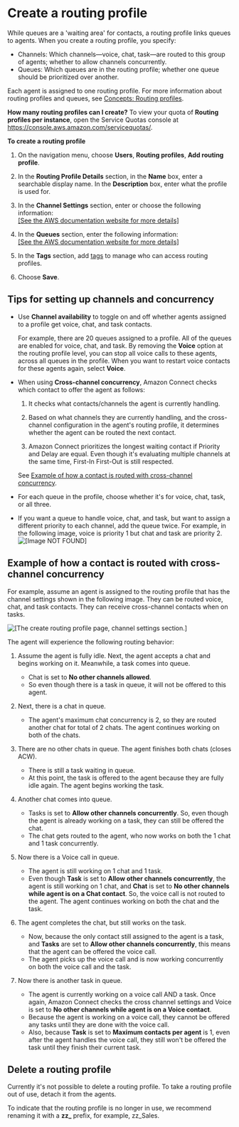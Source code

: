 # Create a routing profile<a name="routing-profiles"></a>

While queues are a 'waiting area' for contacts, a routing profile links queues to agents\. When you create a routing profile, you specify: 
+ Channels: Which channels—voice, chat, task—are routed to this group of agents; whether to allow channels concurrently\.
+ Queues: Which queues are in the routing profile; whether one queue should be prioritized over another\.

Each agent is assigned to one routing profile\. For more information about routing profiles and queues, see [Concepts: Routing profiles](concepts-routing.md)\.

**How many routing profiles can I create?** To view your quota of **Routing profiles per instance**, open the Service Quotas console at [https://console\.aws\.amazon\.com/servicequotas/](https://console.aws.amazon.com/servicequotas/)\.

**To create a routing profile**

1. On the navigation menu, choose **Users**, **Routing profiles**, **Add routing profile**\.

1. In the **Routing Profile Details** section, in the **Name** box, enter a searchable display name\. In the **Description** box, enter what the profile is used for\. 

1. In the **Channel Settings** section, enter or choose the following information:    
[\[See the AWS documentation website for more details\]](http://docs.aws.amazon.com/connect/latest/adminguide/routing-profiles.html)

1. In the **Queues** section, enter the following information:    
[\[See the AWS documentation website for more details\]](http://docs.aws.amazon.com/connect/latest/adminguide/routing-profiles.html)

1. In the **Tags** section, add [tags](tagging.md) to manage who can access routing profiles\.

1. Choose **Save**\.

## Tips for setting up channels and concurrency<a name="routing-profile-concurrency"></a>
+ Use **Channel availability** to toggle on and off whether agents assigned to a profile get voice, chat, and task contacts\. 

  For example, there are 20 queues assigned to a profile\. All of the queues are enabled for voice, chat, and task\. By removing the **Voice** option at the routing profile level, you can stop all voice calls to these agents, across all queues in the profile\. When you want to restart voice contacts for these agents again, select **Voice**\. 
+ When using **Cross\-channel concurrency**, Amazon Connect checks which contact to offer the agent as follows: 

  1. It checks what contacts/channels the agent is currently handling\.

  1. Based on what channels they are currently handling, and the cross\-channel configuration in the agent's routing profile, it determines whether the agent can be routed the next contact\.

  1. Amazon Connect prioritizes the longest waiting contact if Priority and Delay are equal\. Even though it's evaluating multiple channels at the same time, First\-In First\-Out is still respected\.

  See [Example of how a contact is routed with cross\-channel concurrency](#example-routing-concurrency)\.
+ For each queue in the profile, choose whether it's for voice, chat, task, or all three\. 
+ If you want a queue to handle voice, chat, and task, but want to assign a different priority to each channel, add the queue twice\. For example, in the following image, voice is priority 1 but chat and task are priority 2\.   
![\[Image NOT FOUND\]](http://docs.aws.amazon.com/connect/latest/adminguide/images/set-channels-and-concurrency-2.png)

## Example of how a contact is routed with cross\-channel concurrency<a name="example-routing-concurrency"></a>

For example, assume an agent is assigned to the routing profile that has the channel settings shown in the following image\. They can be routed voice, chat, and task contacts\. They can receive cross\-channel contacts when on tasks\. 

![\[The create routing profile page, channel settings section.\]](http://docs.aws.amazon.com/connect/latest/adminguide/images/routing-profile-cross-channel-concurrency.png)

The agent will experience the following routing behavior:

1. Assume the agent is fully idle\. Next, the agent accepts a chat and begins working on it\. Meanwhile, a task comes into queue\.
   + Chat is set to **No other channels allowed**\. 
   + So even though there is a task in queue, it will not be offered to this agent\.

1. Next, there is a chat in queue\.
   + The agent's maximum chat concurrency is 2, so they are routed another chat for total of 2 chats\. The agent continues working on both of the chats\.

1. There are no other chats in queue\. The agent finishes both chats \(closes ACW\)\. 
   + There is still a task waiting in queue\.
   + At this point, the task is offered to the agent because they are fully idle again\. The agent begins working the task\.

1. Another chat comes into queue\.
   + Tasks is set to **Allow other channels concurrently**\. So, even though the agent is already working on a task, they can still be offered the chat\. 
   + The chat gets routed to the agent, who now works on both the 1 chat and 1 task concurrently\.

1. Now there is a Voice call in queue\.
   + The agent is still working on 1 chat and 1 task\. 
   + Even though **Task** is set to **Allow other channels concurrently**, the agent is still working on 1 chat, and **Chat** is set to **No other channels while agent is on a Chat contact**\. So, the voice call is not routed to the agent\. The agent continues working on both the chat and the task\.

1. The agent completes the chat, but still works on the task\.
   + Now, because the only contact still assigned to the agent is a task, and **Tasks** are set to **Allow other channels concurrently**, this means that the agent can be offered the voice call\. 
   + The agent picks up the voice call and is now working concurrently on both the voice call and the task\. 

1. Now there is another task in queue\.
   + The agent is currently working on a voice call AND a task\. Once again, Amazon Connect checks the cross channel settings and Voice is set to **No other channels while agent is on a Voice contact**\. 
   + Because the agent is working on a voice call, they cannot be offered any tasks until they are done with the voice call\. 
   + Also, because **Task** is set to **Maximum contacts per agent** is 1, even after the agent handles the voice call, they still won't be offered the task until they finish their current task\. 

## Delete a routing profile<a name="delete-routing-profiles"></a>

Currently it's not possible to delete a routing profile\. To take a routing profile out of use, detach it from the agents\.

To indicate that the routing profile is no longer in use, we recommend renaming it with a **zz\_** prefix, for example, zz\_Sales\.